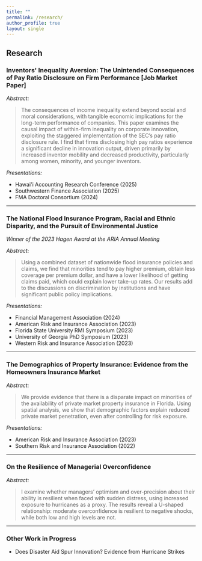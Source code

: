 ```yaml
---
title: ""
permalink: /research/
author_profile: true
layout: single
---
```


## Research

### Inventors' Inequality Aversion: The Unintended Consequences of Pay Ratio Disclosure on Firm Performance [Job Market Paper] 



*Abstract:* 

> The consequences of income inequality extend beyond social and moral considerations, with tangible economic implications for the long-term performance of companies. This paper examines the causal impact of within-firm inequality on corporate innovation, exploiting the staggered implementation of the SEC’s pay ratio disclosure rule. I find that firms disclosing high pay ratios experience a significant decline in innovation output, driven primarily by increased inventor mobility and decreased productivity, particularly among women, minority, and younger inventors.

*Presentations:* 
- Hawai'i Accounting Research Conference (2025)
- Southwestern Finance Association (2025)
- FMA Doctoral Consortium (2024)

---

### The National Flood Insurance Program, Racial and Ethnic Disparity, and the Pursuit of Environmental Justice


*Winner of the 2023 Hagen Award at the ARIA Annual Meeting*

*Abstract:* 

> Using a combined dataset of nationwide flood insurance policies and claims, we find that minorities tend to pay higher premium, obtain less coverage per premium dollar, and have a lower likelihood of getting claims paid, which could explain lower take-up rates. Our results add to the discussions on discrimination by institutions and have significant public policy implications.

*Presentations:*

- Financial Management Association (2024)
- American Risk and Insurance Association (2023)
- Florida State University RMI Symposium (2023)
- University of Georgia PhD Symposium (2023)
- Western Risk and Insurance Association (2023)

---

### The Demographics of Property Insurance: Evidence from the Homeowners Insurance Market

*Abstract:*

> We provide evidence that there is a disparate impact on minorities of the availability of private market property insurance in Florida. Using spatial analysis, we show that demographic factors explain reduced private market penetration, even after controlling for risk exposure.

*Presentations:*

- American Risk and Insurance Association (2023)
- Southern Risk and Insurance Association (2022)

---
### On the Resilience of Managerial Overconfidence
*Abstract:*

> I examine whether managers’ optimism and over-precision about their ability is resilient when faced with sudden distress, using increased exposure to hurricanes as a proxy. The results reveal a U-shaped relationship: moderate overconfidence is resilient to negative shocks, while both low and high levels are not.

---

### Other Work in Progress
- Does Disaster Aid Spur Innovation? Evidence from Hurricane Strikes
  
